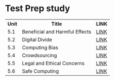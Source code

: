 # Test Prep study
<table>
  <tr>
    <th>Unit</th>
    <th>Title</th>
    <th>LINK</th>
  </tr>
  <tr>
    <td>5.1</td>
    <td>Beneficial and Harmful Effects</td>
    <td><a href="51">LINK</a></td>
  </tr>
  <tr>
    <td>5.2</td>
    <td>Digital Divide</td>
    <td><a href="52">LINK</a></td>
  </tr>
  <tr>
    <td>5.3</td>
    <td>Computing Bias</td>
    <td><a href="53">LINK</a></td>
  </tr>
  <tr>
    <td>5.4</td>
    <td>Crowdsourcing</td>
    <td><a href="54">LINK</a></td>
  </tr>
   <tr>
    <td>5.5</td>
    <td>Legal and Ethical Concerns</td>
    <td><a href="55">LINK</a></td>
  </tr>
   <tr>
    <td>5.6</td>
    <td>Safe Computing</td>
    <td><a href="56">LINK</a></td>
  </tr>
</table>
